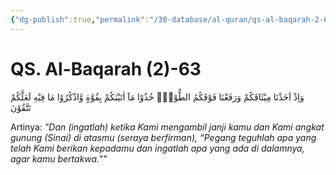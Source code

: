 ```yaml
---
{"dg-publish":true,"permalink":"/30-database/al-quran/qs-al-baqarah-2-63/"}
---
```



# QS. Al-Baqarah (2)-63
وَاِذْ اَخَذْنَا مِيْثَاقَكُمْ وَرَفَعْنَا فَوْقَكُمُ الطُّوْرَۗ خُذُوْا مَآ اٰتَيْنٰكُمْ بِقُوَّةٍ وَّاذْكُرُوْا مَا فِيْهِ لَعَلَّكُمْ تَتَّقُوْنَ

Artinya: *"Dan (ingatlah) ketika Kami mengambil janji kamu dan Kami angkat gunung (Sinai) di atasmu (seraya berfirman), “Pegang teguhlah apa yang telah Kami berikan kepadamu dan ingatlah apa yang ada di dalamnya, agar kamu bertakwa.”"*

